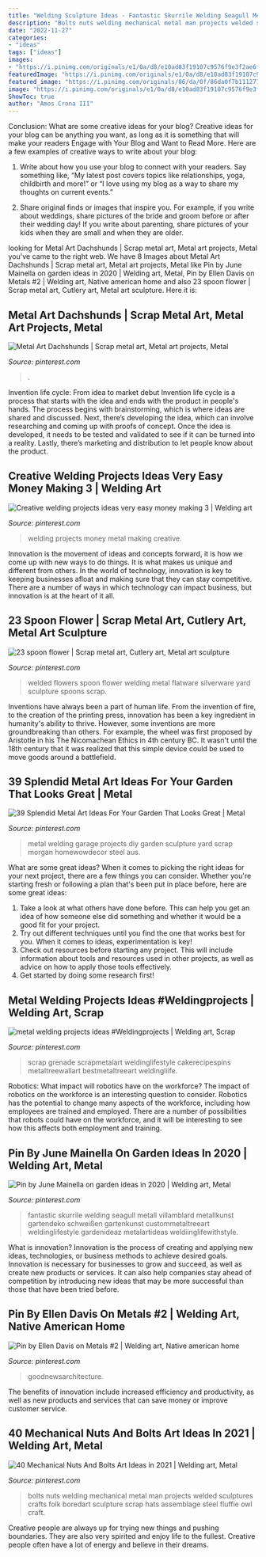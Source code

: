 ```yaml
---
title: "Welding Sculpture Ideas - Fantastic Skurrile Welding Seagull Metall Villamblard Metallkunst Gartendeko Schweißen Gartenkunst Custommetaltreeart Weldinglifestyle Gardenideaz Metalartideas Weldiinglifewithstyle"
description: "Bolts nuts welding mechanical metal man projects welded sculptures crafts folk boredart sculpture scrap hats assemblage steel fluffie owl craft"
date: "2022-11-27"
categories:
- "ideas"
tags: ["ideas"]
images:
- "https://i.pinimg.com/originals/e1/0a/d8/e10ad83f19107c9576f9e3f2ae6fcde8.jpg"
featuredImage: "https://i.pinimg.com/originals/e1/0a/d8/e10ad83f19107c9576f9e3f2ae6fcde8.jpg"
featured_image: "https://i.pinimg.com/originals/86/da/0f/86da0f7b11127701a1ea74dc6c4939b6.jpg"
image: "https://i.pinimg.com/originals/e1/0a/d8/e10ad83f19107c9576f9e3f2ae6fcde8.jpg"
ShowToc: true
author: "Amos Crona III"
---
```



Conclusion: What are some creative ideas for your blog?
Creative ideas for your blog can be anything you want, as long as it is something that will make your readers Engage with Your Blog and Want to Read More. Here are a few examples of creative ways to write about your blog:
1. Write about how you use your blog to connect with your readers. Say something like, “My latest post covers topics like relationships, yoga, childbirth and more!” or “I love using my blog as a way to share my thoughts on current events.”

2. Share original finds or images that inspire you. For example, if you write about weddings, share pictures of the bride and groom before or after their wedding day! If you write about parenting, share pictures of your kids when they are small and when they are older.


	

		
looking for Metal Art Dachshunds | Scrap metal art, Metal art projects, Metal you've came to the right web. We have 8 Images about Metal Art Dachshunds | Scrap metal art, Metal art projects, Metal like Pin by June Mainella on garden ideas in 2020 | Welding art, Metal, Pin by Ellen Davis on Metals #2 | Welding art, Native american home and also 23 spoon flower | Scrap metal art, Cutlery art, Metal art sculpture. Here it is:
		
    
## Metal Art Dachshunds | Scrap Metal Art, Metal Art Projects, Metal

<img loading=lazy src="https://i.pinimg.com/736x/80/a5/ff/80a5ff1166a8cf406b53a7513d6526b0.jpg" onerror="this.onerror=null;this.src='https://tse4.mm.bing.net/th?id=OIP.Q9speoZ63mmY4uDWsSz6CgHaJ3&amp;pid=15.1';" alt="Metal Art Dachshunds | Scrap metal art, Metal art projects, Metal">

_Source: pinterest.com_

>. 

	

Invention life cycle: From idea to market debut
Invention life cycle is a process that starts with the idea and ends with the product in people's hands. The process begins with brainstorming, which is where ideas are shared and discussed. Next, there’s developing the idea, which can involve researching and coming up with proofs of concept. Once the idea is developed, it needs to be tested and validated to see if it can be turned into a reality. Lastly, there’s marketing and distribution to let people know about the product.

    
## Creative Welding Projects Ideas Very Easy Money Making 3 | Welding Art

<img loading=lazy src="https://i.pinimg.com/736x/a5/6e/ce/a56ecec82041923a4b8f9893ce137fc2.jpg" onerror="this.onerror=null;this.src='https://tse3.mm.bing.net/th?id=OIP.QhqWG8NRYibA8LQmRiwWvQHaHa&amp;pid=15.1';" alt="Creative welding projects ideas very easy money making 3 | Welding art">

_Source: pinterest.com_

>welding projects money metal making creative. 

	

Innovation is the movement of ideas and concepts forward, it is how we come up with new ways to do things. It is what makes us unique and different from others. In the world of technology, innovation is key to keeping businesses afloat and making sure that they can stay competitive. There are a number of ways in which technology can impact business, but innovation is at the heart of it all.

    
## 23 Spoon Flower | Scrap Metal Art, Cutlery Art, Metal Art Sculpture

<img loading=lazy src="https://i.pinimg.com/originals/92/73/e9/9273e9d00030f21ce3b0146b0daff330.jpg" onerror="this.onerror=null;this.src='https://tse1.mm.bing.net/th?id=OIP.2j0ff07kICLrC174j-n1yAAAAA&amp;pid=15.1';" alt="23 spoon flower | Scrap metal art, Cutlery art, Metal art sculpture">

_Source: pinterest.com_

>welded flowers spoon flower welding metal flatware silverware yard sculpture spoons scrap. 

	

Inventions have always been a part of human life. From the invention of fire, to the creation of the printing press, innovation has been a key ingredient in humanity's ability to thrive. However, some inventions are more groundbreaking than others. For example, the wheel was first proposed by Aristotle in his The Nicomachean Ethics in 4th century BC. It wasn't until the 18th century that it was realized that this simple device could be used to move goods around a battlefield.

    
## 39 Splendid Metal Art Ideas For Your Garden That Looks Great | Metal

<img loading=lazy src="https://i.pinimg.com/originals/d2/e9/19/d2e919dc22aacc1c7611539ebd3e2598.jpg" onerror="this.onerror=null;this.src='https://tse2.mm.bing.net/th?id=OIP.ccqnscdvzNmOYyJG0YxZ6gHaMY&amp;pid=15.1';" alt="39 Splendid Metal Art Ideas For Your Garden That Looks Great | Metal">

_Source: pinterest.com_

>metal welding garage projects diy garden sculpture yard scrap morgan homewowdecor steel aus. 

	

What are some great ideas?
When it comes to picking the right ideas for your next project, there are a few things you can consider. Whether you're starting fresh or following a plan that's been put in place before, here are some great ideas:
1. Take a look at what others have done before. This can help you get an idea of how someone else did something and whether it would be a good fit for your project. 
2. Try out different techniques until you find the one that works best for you. When it comes to ideas, experimentation is key! 
3. Check out resources before starting any project. This will include information about tools and resources used in other projects, as well as advice on how to apply those tools effectively. 
4. Get started by doing some research first!

    
## Metal Welding Projects Ideas #Weldingprojects | Welding Art, Scrap

<img loading=lazy src="https://i.pinimg.com/736x/71/1d/b0/711db0551e7b72c4789f2b8c5ed9d7c4.jpg" onerror="this.onerror=null;this.src='https://tse2.mm.bing.net/th?id=OIP.CE2kyR6tMfB90uUTsPIe4AHaKK&amp;pid=15.1';" alt="metal welding projects ideas #Weldingprojects | Welding art, Scrap">

_Source: pinterest.com_

>scrap grenade scrapmetalart weldinglifestyle cakerecipespins metaltreewallart bestmetaltreeart weldingliife. 

	

Robotics: What impact will robotics have on the workforce?
The impact of robotics on the workforce is an interesting question to consider. Robotics has the potential to change many aspects of the workforce, including how employees are trained and employed. There are a number of possibilities that robots could have on the workforce, and it will be interesting to see how this affects both employment and training.

    
## Pin By June Mainella On Garden Ideas In 2020 | Welding Art, Metal

<img loading=lazy src="https://i.pinimg.com/originals/86/da/0f/86da0f7b11127701a1ea74dc6c4939b6.jpg" onerror="this.onerror=null;this.src='https://tse3.mm.bing.net/th?id=OIP.zbcKOtDhrLy2CF6_YKJA3AHaKT&amp;pid=15.1';" alt="Pin by June Mainella on garden ideas in 2020 | Welding art, Metal">

_Source: pinterest.com_

>fantastic skurrile welding seagull metall villamblard metallkunst gartendeko schweißen gartenkunst custommetaltreeart weldinglifestyle gardenideaz metalartideas weldiinglifewithstyle. 

	

What is innovation?
Innovation is the process of creating and applying new ideas, technologies, or business methods to achieve desired goals. Innovation is necessary for businesses to grow and succeed, as well as create new products or services. It can also help companies stay ahead of competition by introducing new ideas that may be more successful than those that have been tried before.

    
## Pin By Ellen Davis On Metals #2 | Welding Art, Native American Home

<img loading=lazy src="https://i.pinimg.com/originals/e1/0a/d8/e10ad83f19107c9576f9e3f2ae6fcde8.jpg" onerror="this.onerror=null;this.src='https://tse1.mm.bing.net/th?id=OIP.6woevbOHjIVMNPpl4GRCPQHaJ4&amp;pid=15.1';" alt="Pin by Ellen Davis on Metals #2 | Welding art, Native american home">

_Source: pinterest.com_

>goodnewsarchitecture. 

	

The benefits of innovation include increased efficiency and productivity, as well as new products and services that can save money or improve customer service.

    
## 40 Mechanical Nuts And Bolts Art Ideas In 2021 | Welding Art, Metal

<img loading=lazy src="https://i.pinimg.com/736x/bd/15/34/bd1534d517bc5286ee90e9bbc957532a.jpg" onerror="this.onerror=null;this.src='https://tse1.mm.bing.net/th?id=OIP.EwESSapcVMlwE4iAsISfUQHaJ4&amp;pid=15.1';" alt="40 Mechanical Nuts And Bolts Art Ideas in 2021 | Welding art, Metal">

_Source: pinterest.com_

>bolts nuts welding mechanical metal man projects welded sculptures crafts folk boredart sculpture scrap hats assemblage steel fluffie owl craft. 

	

Creative people are always up for trying new things and pushing boundaries. They are also very spirited and enjoy life to the fullest. Creative people often have a lot of energy and believe in their dreams.

